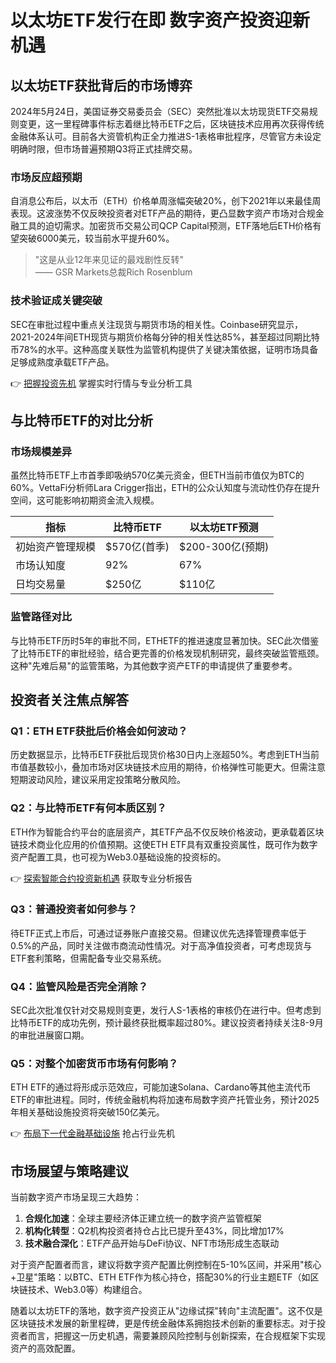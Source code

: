 # 以太坊ETF发行在即 数字资产投资迎新机遇

## 以太坊ETF获批背后的市场博弈

2024年5月24日，美国证券交易委员会（SEC）突然批准以太坊现货ETF交易规则变更，这一里程碑事件标志着继比特币ETF之后，区块链技术应用再次获得传统金融体系认可。目前各大资管机构正全力推进S-1表格审批程序，尽管官方未设定明确时限，但市场普遍预期Q3将正式挂牌交易。

### 市场反应超预期

自消息公布后，以太币（ETH）价格单周涨幅突破20%，创下2021年以来最佳周表现。这波涨势不仅反映投资者对ETF产品的期待，更凸显数字资产市场对合规金融工具的迫切需求。加密货币交易公司QCP Capital预测，ETF落地后ETH价格有望突破6000美元，较当前水平提升60%。

> "这是从业12年来见证的最戏剧性反转"  
> —— GSR Markets总裁Rich Rosenblum

### 技术验证成关键突破

SEC在审批过程中重点关注现货与期货市场的相关性。Coinbase研究显示，2021-2024年间ETH现货与期货价格每分钟的相关性达85%，甚至超过同期比特币78%的水平。这种高度关联性为监管机构提供了关键决策依据，证明市场具备足够成熟度承载ETF产品。

👉 [把握投资先机](https://bit.ly/okx_welcome) 掌握实时行情与专业分析工具

## 与比特币ETF的对比分析

### 市场规模差异

虽然比特币ETF上市首季即吸纳570亿美元资金，但ETH当前市值仅为BTC的60%。VettaFi分析师Lara Crigger指出，ETH的公众认知度与流动性仍存在提升空间，这可能影响初期资金流入规模。

| 指标          | 比特币ETF       | 以太坊ETF预测     |
|---------------|----------------|------------------|
| 初始资产管理规模 | $570亿(首季)  | $200-300亿(预期) |
| 市场认知度     | 92%            | 67%              |
| 日均交易量     | $250亿         | $110亿           |

### 监管路径对比

与比特币ETF历时5年的审批不同，ETHETF的推进速度显著加快。SEC此次借鉴了比特币ETF的审批经验，结合更完善的价格发现机制研究，最终突破监管瓶颈。这种"先难后易"的监管策略，为其他数字资产ETF的申请提供了重要参考。

## 投资者关注焦点解答

### Q1：ETH ETF获批后价格会如何波动？
历史数据显示，比特币ETF获批后现货价格30日内上涨超50%。考虑到ETH当前市值基数较小，叠加市场对区块链技术应用的期待，价格弹性可能更大。但需注意短期波动风险，建议采用定投策略分散风险。

### Q2：与比特币ETF有何本质区别？
ETH作为智能合约平台的底层资产，其ETF产品不仅反映价格波动，更承载着区块链技术商业化应用的价值预期。这使ETH ETF具有双重投资属性，既可作为数字资产配置工具，也可视为Web3.0基础设施的投资标的。

👉 [探索智能合约投资新机遇](https://bit.ly/okx_welcome) 获取专业分析报告

### Q3：普通投资者如何参与？
待ETF正式上市后，可通过证券账户直接交易。但建议优先选择管理费率低于0.5%的产品，同时关注做市商流动性情况。对于高净值投资者，可考虑现货与ETF套利策略，但需配备专业交易系统。

### Q4：监管风险是否完全消除？
SEC此次批准仅针对交易规则变更，发行人S-1表格的审核仍在进行中。但考虑到比特币ETF的成功先例，预计最终获批概率超过80%。建议投资者持续关注8-9月的审批进展窗口期。

### Q5：对整个加密货币市场有何影响？
ETH ETF的通过将形成示范效应，可能加速Solana、Cardano等其他主流代币ETF的审批进程。同时，传统金融机构将加速布局数字资产托管业务，预计2025年相关基础设施投资将突破150亿美元。

👉 [布局下一代金融基础设施](https://bit.ly/okx_welcome) 抢占行业先机

## 市场展望与策略建议

当前数字资产市场呈现三大趋势：
1. **合规化加速**：全球主要经济体正建立统一的数字资产监管框架
2. **机构化转型**：Q2机构投资者持仓占比已提升至43%，同比增加17%
3. **技术融合深化**：ETF产品开始与DeFi协议、NFT市场形成生态联动

对于资产配置者而言，建议将数字资产配置比例控制在5-10%区间，并采用"核心+卫星"策略：以BTC、ETH ETF作为核心持仓，搭配30%的行业主题ETF（如区块链技术、Web3.0等）构建组合。

随着以太坊ETF的落地，数字资产投资正从"边缘试探"转向"主流配置"。这不仅是区块链技术发展的新里程碑，更是传统金融体系拥抱技术创新的重要标志。对于投资者而言，把握这一历史机遇，需要兼顾风险控制与创新探索，在合规框架下实现资产的高效配置。